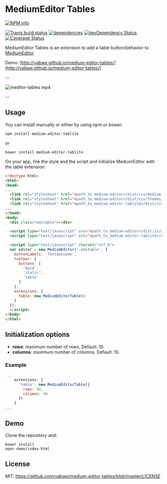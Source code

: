 ﻿# MediumEditor Tables

[![NPM info](https://nodei.co/npm/medium-editor-tablite.png?downloads=true)](https://nodei.co/npm/medium-editor-tables.png?downloads=true)

[![Travis build status](https://travis-ci.org/yabwe/medium-editor-tables.png?branch=master)](https://travis-ci.org/yabwe/medium-editor-tables)
[![dependencies](https://david-dm.org/yabwe/medium-editor-tables.png)](https://david-dm.org/yabwe/medium-editor-tables)
[![devDependency Status](https://david-dm.org/yabwe/medium-editor-tables/dev-status.png)](https://david-dm.org/yabwe/medium-editor-tables#info=devDependencies)
[![Coverage Status](https://coveralls.io/repos/yabwe/medium-editor-tables/badge.svg)](https://coveralls.io/r/yabwe/medium-editor-tables)

MediumEditor Tables is an extension to add a table button/behavior to [MediumEditor](https://github.com/yabwe/medium-editor).

Demo: [http://yabwe.github.io/medium-editor-tables/](http://yabwe.github.io/medium-editor-tables/)

--

![meditor-tables mp4](https://cloud.githubusercontent.com/assets/38787/6430614/8ff048c0-c011-11e4-8e2c-09ff773d2f78.gif)

--

## Usage

You can install manually or either by using npm or bower:

```
npm install medium-editor-tablite
```

or

```
bower install medium-editor-tablite
```

On your app, link the style and the script and initialize MediumEditor with the table extension:

```html
<!doctype html>
<html>
<head>
...
  <link rel="stylesheet" href="<path_to_medium-editor>/dist/css/medium-editor.css" />
  <link rel="stylesheet" href="<path_to_medium-editor>/dist/css/themes/default.css" />
  <link rel="stylesheet" href="<path_to_medium-editor-tablite>/dist/css/medium-editor-tablite.css" />
...
</head>
<body>
  <div class="editable"></div>

  <script type="text/javascript" src="<path_to_medium-editor>/dist/js/medium-editor.js"></script>
  <script type="text/javascript" src="<path_to_medium-editor-tablite>/dist/js/medium-editor-tablite.js"></script>

  <script type="text/javascript" charset="utf-8">
  var editor = new MediumEditor('.editable', {
    buttonLabels: 'fontawesome',
    toolbar: {
      buttons: [
        'bold',
        'italic',
        'table'
      ]
    },
    extensions: {
      table: new MediumEditorTable()
    }
  });
  </script>
</body>
</html>
```

## Initialization options

* __rows__: maximum number of rows. Default: 10.
* __columns__: maximum number of columns. Default: 10.

### Example

```javascript
...
    extensions: {
      'table': new MediumEditorTable({
        rows: 40,
        columns: 40
      })
    }
...
```

## Demo

Clone the repository and:

```
bower install
open demo/index.html
```

## License

MIT: https://github.com/yabwe/medium-editor-tables/blob/master/LICENSE
